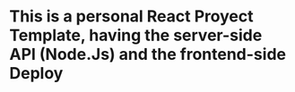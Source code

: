 # This is a personal React Proyect Template, having the server-side API (Node.Js) and the frontend-side Deploy
